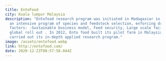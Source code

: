 ```yaml
---
title: EntoFood
city: Kuala lumpur Malaysia
description: "Entofood research program was initiated in Madagascar in 2011 with
  an intensive program of species and feedstock selection, enforcing driving
  factors: -Sustainable business model, Feed security, Large scale facility,
  global roll out . In 2012, Ento food built its pilot farm in Malaysia and
  carried out its in-depth applied research program."
image: /assets/entofood.webp
link: http://entofood.com/
date: 2020-12-23T08:57:58.044Z
---
```

